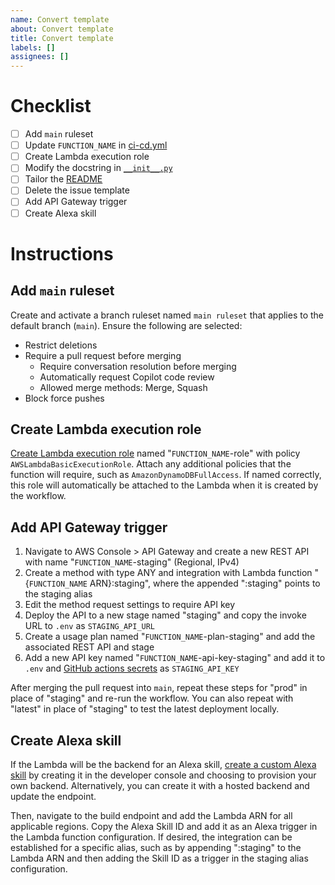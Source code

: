 ```yaml
---
name: Convert template
about: Convert template
title: Convert template
labels: []
assignees: []
---
```


# Checklist

- [ ] Add `main` ruleset
- [ ] Update `FUNCTION_NAME` in [ci-cd.yml](.github/workflows/ci-cd.yml)
- [ ] Create Lambda execution role
- [ ] Modify the docstring in [`__init__.py`](lambda_function/__init__.py)
- [ ] Tailor the [README](README.md)
- [ ] Delete the issue template
- [ ] Add API Gateway trigger
- [ ] Create Alexa skill

# Instructions

## Add `main` ruleset

Create and activate a branch ruleset named `main ruleset` that applies to the default branch (`main`).
Ensure the following are selected:

- Restrict deletions
- Require a pull request before merging
    - Require conversation resolution before merging
    - Automatically request Copilot code review
    - Allowed merge methods: Merge, Squash
- Block force pushes

## Create Lambda execution role

[Create Lambda execution role](https://docs.aws.amazon.com/lambda/latest/dg/lambda-intro-execution-role.html#permissions-executionrole-console) named "`FUNCTION_NAME`-role" with policy `AWSLambdaBasicExecutionRole`.
Attach any additional policies that the function will require, such as `AmazonDynamoDBFullAccess`.
If named correctly, this role will automatically be attached to the Lambda when it is created by the workflow.

## Add API Gateway trigger

1. Navigate to AWS Console > API Gateway and create a new REST API with name "`FUNCTION_NAME`-staging" (Regional, IPv4)
1. Create a method with type ANY and integration with Lambda function "{`FUNCTION_NAME` ARN}:staging", where the appended ":staging" points to the staging alias
1. Edit the method request settings to require API key
1. Deploy the API to a new stage named "staging" and copy the invoke URL to `.env` as `STAGING_API_URL`
1. Create a usage plan named "`FUNCTION_NAME`-plan-staging" and add the associated REST API and stage
1. Add a new API key named "`FUNCTION_NAME`-api-key-staging" and add it to `.env` and [GitHub actions secrets](https://docs.github.com/en/actions/how-tos/write-workflows/choose-what-workflows-do/use-secrets) as `STAGING_API_KEY`

After merging the pull request into `main`, repeat these steps for "prod" in place of "staging" and re-run the workflow.
You can also repeat with "latest" in place of "staging" to test the latest deployment locally.

## Create Alexa skill

If the Lambda will be the backend for an Alexa skill, [create a custom Alexa skill](https://developer.amazon.com/en-US/docs/alexa/custom-skills/steps-to-build-a-custom-skill.html) by creating it in the developer console and choosing to provision your own backend.
Alternatively, you can create it with a hosted backend and update the endpoint.

Then, navigate to the build endpoint and add the Lambda ARN for all applicable regions.
Copy the Alexa Skill ID and add it as an Alexa trigger in the Lambda function configuration.
If desired, the integration can be established for a specific alias, such as by appending ":staging" to the Lambda ARN and then adding the Skill ID as a trigger in the staging alias configuration.
